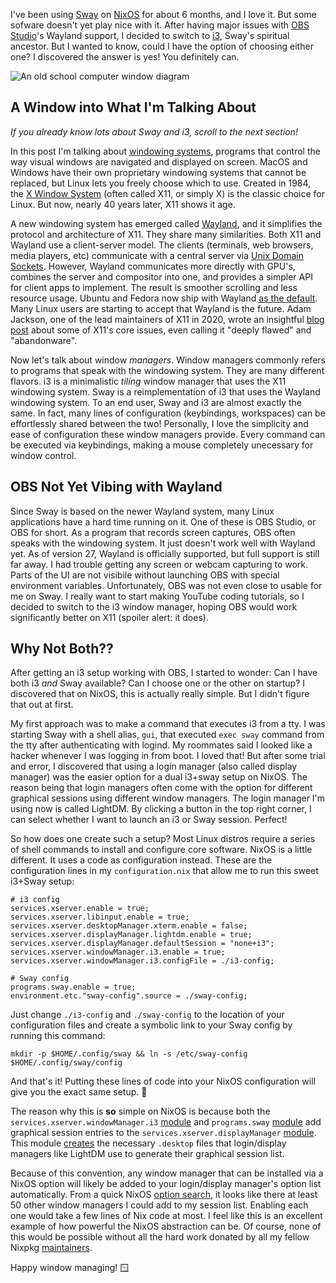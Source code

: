 I've been using [Sway](https://swaywm.org) on [NixOS](https://nixos.org) for about 6 months, and I love it. But some sofware doesn't yet play nice with it. After having major issues with [OBS Studio](https://obsproject.com/)'s Wayland support, I decided to switch to [i3](https://i3wm.org), Sway's spiritual ancestor. But I wanted to know, could I have the option of choosing either one? I discovered the answer is yes! You definitely can.

![An old school computer window diagram](https://s3.stel.codes/ad669870-9bf9-46e9-bc8d-96d670a8cd86.png)

## A Window into What I'm Talking About

*If you already know lots about Sway and i3, scroll to the next section!*

In this post I'm talking about [windowing systems](https://en.wikipedia.org/wiki/Windowing_system), programs that control the way visual windows are navigated and displayed on screen. MacOS and Windows have their own proprietary windowing systems that cannot be replaced, but Linux lets you freely choose which to use. Created in 1984, the [X Window System](https://en.wikipedia.org/wiki/X_Window_System) (often called X11, or simply X) is the classic choice for Linux. But now, nearly 40 years later, X11 shows it age.

A new windowing system has emerged called [Wayland](https://en.wikipedia.org/wiki/Wayland_\(display_server_protocol\)), and it simplifies the protocol and architecture of X11. They share many similarities. Both X11 and Wayland use a client-server model. The clients (terminals, web browsers, media players, etc) communicate with a central server via [Unix Domain Sockets](https://en.wikipedia.org/wiki/Unix_domain_socket). However, Wayland communicates more directly with GPU's, combines the server and compositor into one, and provides a simpler API for client apps to implement. The result is smoother scrolling and less resource usage. Ubuntu and Fedora now ship with Wayland [as the default](https://linuxiac.com/fedora-34-released-with-gnome-40-and-wayland-by-default). Many Linux users are starting to accept that Wayland is the future. Adam Jackson, one of the lead maintainers of X11 in 2020, wrote an insightful [blog post](https://ajaxnwnk.blogspot.com/2020/10/on-abandoning-x-server.html) about some of X11's core issues, even calling it "deeply flawed" and "abandonware".

Now let's talk about window *managers*. Window managers commonly refers to programs that speak with the windowing system. They are many different flavors. i3 is a minimalistic *tiling* window manager that uses the X11 windowing system. Sway is a reimplementation of i3 that uses the Wayland windowing system. To an end user, Sway and i3 are almost exactly the same. In fact, many lines of configuration (keybindings, workspaces) can be effortlessly shared between the two! Personally, I love the simplicity and ease of configuration these window managers provide. Every command can be executed via keybindings, making a mouse completely unecessary for window control.

## OBS Not Yet Vibing with Wayland

Since Sway is based on the newer Wayland system, many Linux applications have a hard time running on it. One of these is OBS Studio, or OBS for short. As a program that records screen captures, OBS often speaks with the windowing system. It just doesn't work well with Wayland yet. As of version 27, Wayland is officially supported, but full support is still far away. I had trouble getting any screen or webcam capturing to work. Parts of the UI are not visibile without launching OBS with special environment variables. Unfortunately, OBS was not even close to usable for me on Sway. I really want to start making YouTube coding tutorials, so I decided to switch to the i3 window manager, hoping OBS would work significantly better on X11 (spoiler alert: it does).

## Why Not Both??

After getting an i3 setup working with OBS, I started to wonder: Can I have both i3 *and* Sway available? Can I choose one or the other on startup? I discovered that on NixOS, this is actually really simple. But I didn't figure that out at first.

My first approach was to make a command that executes i3 from a tty. I was starting Sway with a shell alias, `gui`, that executed `exec sway` command from the tty after authenticating with logind. My roommates said I looked like a hacker whenever I was logging in from boot. I loved that! But after some trial and error, I discovered that using a login manager (also called display manager) was the easier option for a dual i3+sway setup on NixOS. The reason being that login managers often come with the option for different graphical sessions using different window managers. The login manager I'm using now is called LightDM. By clicking a button in the top right corner, I can select whether I want to launch an i3 or Sway session. Perfect!

So how does one create such a setup? Most Linux distros require a series of shell commands to install and configure core software. NixOS is a little different. It uses a code as configuration instead. These are the configuration lines in my `configuration.nix` that allow me to run this sweet i3+Sway setup:

```
# i3 config
services.xserver.enable = true;
services.xserver.libinput.enable = true;
services.xserver.desktopManager.xterm.enable = false;
services.xserver.displayManager.lightdm.enable = true;
services.xserver.displayManager.defaultSession = "none+i3";
services.xserver.windowManager.i3.enable = true;
services.xserver.windowManager.i3.configFile = ./i3-config;

# Sway config
programs.sway.enable = true;
environment.etc."sway-config".source = ./sway-config;
```

Just change `./i3-config` and `./sway-config` to the location of your configuration files and create a symbolic link to your Sway config by running this command:
```
mkdir -p $HOME/.config/sway && ln -s /etc/sway-config $HOME/.config/sway/config
```

And that's it! Putting these lines of code into your NixOS configuration will give you the exact same setup. 🥳

The reason why this is **so** simple on NixOS is because both the `services.xserver.windowManager.i3` [module](https://github.com/NixOS/nixpkgs/blob/nixos-21.05/nixos/modules/services/x11/window-managers/i3.nix) and `programs.sway` [module](https://github.com/NixOS/nixpkgs/blob/nixos-21.05/nixos/modules/programs/sway.nix) add graphical session entries to the `services.xserver.displayManager` [module](https://github.com/NixOS/nixpkgs/blob/nixos-21.05/nixos/modules/services/x11/display-managers/default.nix). This module [creates](https://github.com/NixOS/nixpkgs/blob/2262d7863a6af007274a698367484bf4903a3299/nixos/modules/services/x11/display-managers/default.nix#L419) the necessary `.desktop` files that login/display managers like LightDM use to generate their graphical session list.

Because of this convention, any window manager that can be installed via a NixOS option will likely be added to your login/display manager's option list automatically. From a quick NixOS [option search](https://search.nixos.org/options?channel=21.05&from=0&size=50&sort=relevance&query=services.xserver.windowmanager), it looks like there at least 50 other window managers I could add to my session list. Enabling each one would take a few lines of Nix code at most. I feel like this is an excellent example of how powerful the NixOS abstraction can be. Of course, none of this would be possible without all the hard work donated by all my fellow Nixpkg [maintainers](https://github.com/NixOS/nixpkgs/blob/nixos-unstable/maintainers/maintainer-list.nix).

Happy window managing! 🪟
